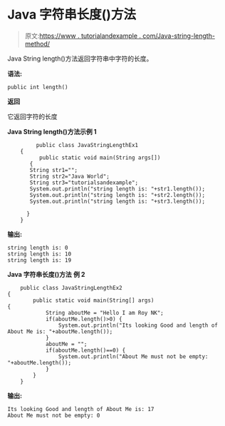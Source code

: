 # Java 字符串长度()方法

> 原文:[https://www . tutorialandexample . com/Java-string-length-method/](https://www.tutorialandexample.com/java-string-length-method/)

Java String length()方法返回字符串中字符的长度。

**语法:**

```
public int length()
```

**返回**

它返回字符的长度

**Java String length()方法示例 1**

```
         public class JavaStringLengthEx1
    { 
          public static void main(String args[])
       { 
       String str1=""; 
       String str2="Java World"; 
       String str3="tutorialsandexample";
       System.out.println("string length is: "+str1.length());
       System.out.println("string length is: "+str2.length());
       System.out.println("string length is: "+str3.length());

      }
    }
```

**输出:**

```
string length is: 0
string length is: 10
string length is: 19
```

**Java 字符串长度()方法** **例 2**

```
    public class JavaStringLengthEx2
{ 
        public static void main(String[] args)
{ 
            String aboutMe = "Hello I am Roy NK"; 
            if(aboutMe.length()>0) { 
                System.out.println("Its looking Good and length of About Me is: "+aboutMe.length()); 
            } 
            aboutMe = ""; 
            if(aboutMe.length()==0) { 
                System.out.println("About Me must not be empty: "+aboutMe.length()); 
            } 
        } 
    }
```

**输出:**

```
Its looking Good and length of About Me is: 17
About Me must not be empty: 0
```